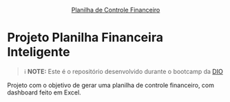 <p align="center">
<a href="assets/Planilha_Fiore.xlsx">
    Planilha de Controle Financeiro
</a>
</p>


# Projeto Planilha Financeira Inteligente


 > ℹ️ **NOTE:** Este é o repositório desenvolvido durante o bootcamp da [DIO](https://dio.me)

Projeto com o objetivo de gerar uma planilha de controle financeiro, com dashboard feito em Excel.

